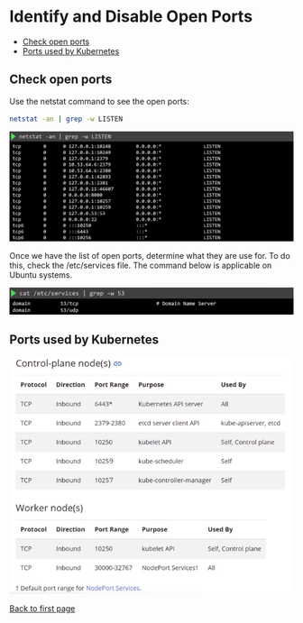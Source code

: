 

# Identify and Disable Open Ports

- [Check open ports](#check-open-ports)
- [Ports used by Kubernetes](#ports-used-by-kubernetes)


## Check open ports 

Use the netstat command to see the open ports:

```bash
netstat -an | grep -w LISTEN 
```

![](../../Images/check-open-ports-using-netstat.png)

Once we have the list of open ports, determine what they are use for. To do this, check the /etc/services file. The command below is applicable on Ubuntu systems.

![](../../Images/check-the-services-file-ubuntu.png)

## Ports used by Kubernetes 

![](../../Images/disable-open-ports-retain-only-ports-used-by-Kubernetes.png)


[Back to first page](../../README.md#kubernetes-security)